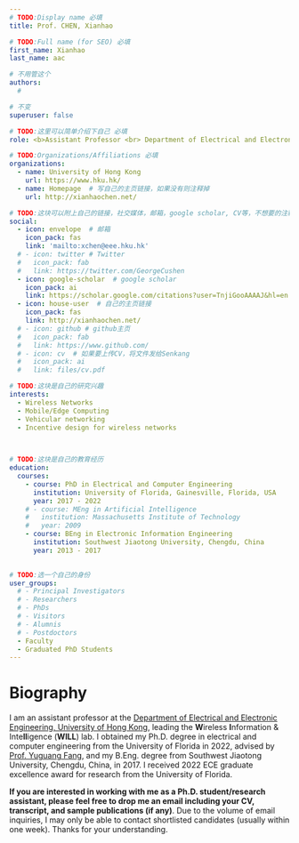 ```yaml
---
# TODO:Display name 必填
title: Prof. CHEN, Xianhao

# TODO:Full name (for SEO) 必填
first_name: Xianhao   
last_name: aac

# 不用管这个
authors:
  # 

# 不变
superuser: false

# TODO:这里可以简单介绍下自己 必填
role: <b>Assistant Professor <br> Department of Electrical and Electronic Engineering, <br> The University of Hong Kong</b>

# TODO:Organizations/Affiliations 必填
organizations:
  - name: University of Hong Kong
    url: https://www.hku.hk/
  - name: Homepage  # 写自己的主页链接，如果没有则注释掉
    url: http://xianhaochen.net/

# TODO:这块可以附上自己的链接，社交媒体，邮箱，google scholar, CV等，不想要的注释掉即可
social:
  - icon: envelope  # 邮箱
    icon_pack: fas
    link: 'mailto:xchen@eee.hku.hk'
  # - icon: twitter # Twitter
  #   icon_pack: fab  
  #   link: https://twitter.com/GeorgeCushen
  - icon: google-scholar  # google scholar
    icon_pack: ai
    link: https://scholar.google.com/citations?user=TnjiGooAAAAJ&hl=en
  - icon: house-user  # 自己的主页链接
    icon_pack: fas
    link: http://xianhaochen.net/
  # - icon: github # github主页
  #   icon_pack: fab   
  #   link: https://www.github.com/
  # - icon: cv  # 如果要上传CV，将文件发给Senkang
  #   icon_pack: ai
  #   link: files/cv.pdf

# TODO:这块是自己的研究兴趣
interests:
  - Wireless Networks
  - Mobile/Edge Computing
  - Vehicular networking
  - Incentive design for wireless networks

 

# TODO:这块是自己的教育经历
education:
  courses:
    - course: PhD in Electrical and Computer Engineering
      institution: University of Florida, Gainesville, Florida, USA
      year: 2017 - 2022
    # - course: MEng in Artificial Intelligence
    #   institution: Massachusetts Institute of Technology
    #   year: 2009
    - course: BEng in Electronic Information Engineering
      institution: Southwest Jiaotong University, Chengdu, China
      year: 2013 - 2017
      

# TODO:选一个自己的身份
user_groups:
  # - Principal Investigators
  # - Researchers
  # - PhDs
  # - Visitors
  # - Alumnis
  # - Postdoctors
  - Faculty
  - Graduated PhD Students
---
```

<!-- TODO:写自己的Biography -->
# Biography
<!-- <p style="text-align:justify">  -->

I am an assistant professor at the [Department of Electrical and Electronic Engineering, University of Hong Kong](https://www.eee.hku.hk/), leading the **W**ireless **I**nformation & Inte**ll**igence (**WILL**) lab. I obtained my Ph.D. degree in electrical and computer engineering from the University of Florida in 2022, advised by [Prof. Yuguang Fang](https://www.cs.cityu.edu.hk/~yugufang/), and my B.Eng. degree from Southwest Jiaotong University, Chengdu, China, in 2017. I received 2022 ECE graduate excellence award for research from the University of Florida.

**If you are interested in working with me as a Ph.D. student/research assistant, please feel free to drop me an email including your CV, transcript, and sample publications (if any)**. Due to the volume of email inquiries, I may only be able to contact shortlisted candidates (usually within one week). Thanks for your understanding.
